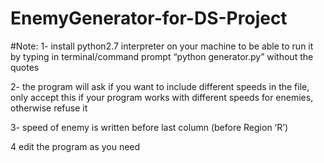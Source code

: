 # EnemyGenerator-for-DS-Project
#Note:
1- install python2.7 interpreter on your machine to be able to run it by typing in terminal/command prompt “python generator.py” without the quotes


2- the program will ask if you want to include different speeds in the file, only accept this if your program works with different speeds for enemies, otherwise refuse it


3- speed of enemy is written before last column (before Region ‘R’)


4 edit the program as you need
